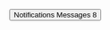 <Button size="lg" btnclass="relative">
    <EnvelopeSolid class="w-4 h-4 me-2 text-white dark:text-white" />
    <span class="sr-only">Notifications</span>
    Messages
    <Indicator color="red" border size="xl" placement="top-right">
      <span class="text-white text-xs font-bold">8</span>
    </Indicator>
</Button>